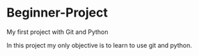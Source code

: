 # Beginner-Project
My first project with Git and Python

In this project my only objective is to learn to use git and python.
